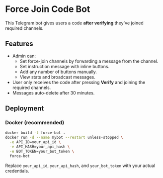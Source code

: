 # Force Join Code Bot

This Telegram bot gives users a code **after verifying** they've joined required channels.

## Features
- Admin can:
  - Set force-join channels by forwarding a message from the channel.
  - Set instruction message with inline buttons.
  - Add any number of buttons manually.
  - View stats and broadcast messages.
- User only receives the code after pressing **Verify** and joining the required channels.
- Messages auto-delete after 30 minutes.

## Deployment

### Docker (recommended)

```bash
docker build -t force-bot .
docker run -d --name mybot --restart unless-stopped \
  -e API_ID=your_api_id \
  -e API_HASH=your_api_hash \
  -e BOT_TOKEN=your_bot_token \
  force-bot
```

Replace `your_api_id`, `your_api_hash`, and `your_bot_token` with your actual credentials.
